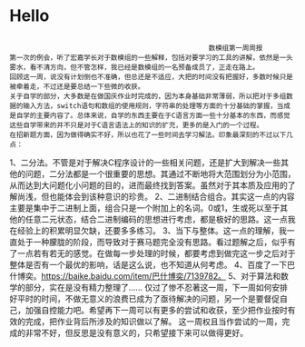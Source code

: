 # Hello
## 
                                                     数模组第一周周报
    第一次的例会，听了宏嘉学长对于数模组的一些解释，包括对要学习的工具的讲解，依然是一头雾水，看不清方向，但不管怎样，我已经是数模组的一名预备成员了，正走在路上。
    回顾这一周，说没有计划倒也不准确，但总还是不适应，大把的时间没有把握好，多数时候只是被牵着走，不过还是要总结一下些微的收获。
    关于自学的部分，大多数是在做国庆作业时完成的，因为本身基础非常薄弱，所以把对于多组数据的输入方法，switch语句和数组的使用规则，字符串的处理等方面的十分基础的掌握，当成是自学的主要内容了。总体来说，自学的东西主要在于C语言方面一些十分基本的东西，而感觉这些自学带来的并不只是对于C语言语法上的知识的扩充，更多的是入门的一个过程。
    在招新题方面，因为做得确实不好，所以也花了一些时间去学习解法。印象最深刻的不过以下几点：
1、二分法。不管是对于解决C程序设计的一些相关问题，还是扩大到解决一些其他的问题，二分法都是一个很重要的思想。其通过不断地将大范围划分为小范围，从而达到大问题化小问题的目的，进而最终找到答案。虽然对于其本质及应用的了解尚浅，但也能体会到该种意识的珍贵。
2、二进制结合组合。其实这一点的内容主要是集中于二进制上面，组合只是一个附加上的名词。0或1，生或死以至于其他的任意二元状态，结合二进制编码的思想进行考虑，都是极好的思路。这一点我在经验上的积累明显欠缺，还要多多练习。
3、当下与整体。这一点的理解，我一直处于一种朦胧的阶段，而导致对于赛马题完全没有思路。看过题解之后，似乎有了一点若有若无的感觉。在做每一步处理的时候，都要考虑到做完这一步之后对于整体是否有一个最优的影响，话是这么说，也不知道从何考虑。
4、百度了一下巴什博奕。https://baike.baidu.com/item/巴什博奕/7139782。
5、对于算法和数学的部分，实在是没有精力整理了......
    仅过了惨不忍著这一周，下一周如何安排好平时的时间，不做无意义的浪费已成为了亟待解决的问题，另一个是要督促自己，加强自控能力吧。希望再下一周可以有更多的尝试和收获，至少把作业按时有效的完成，把作业背后所涉及的知识做以了解。
    这一周权且当作尝试的一周，完成的非常不好，但反思是没有意义的，只希望接下来可以做得更好。
